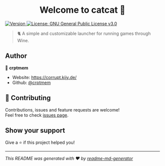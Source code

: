 <h1 align="center">Welcome to catcat 👋</h1>
<p>
  <a href="https://www.npmjs.com/package/catcat" target="_blank">
    <img alt="Version" src="https://img.shields.io/npm/v/catcat.svg">
  </a>
  <a href="#" target="_blank">
    <img alt="License: GNU General Public License v3.0" src="https://img.shields.io/badge/License-GNU General Public License v3.0-yellow.svg" />
  </a>
</p>

> 🐈 A simple and customizable launcher for running games through Wine.

## Author

👤 **crptmem**

* Website: https://corrupt.kijy.de/
* Github: [@crptmem](https://github.com/crptmem)

## 🤝 Contributing

Contributions, issues and feature requests are welcome!<br />Feel free to check [issues page](https://github.com/crptmem/catcat/issues). 

## Show your support

Give a ⭐️ if this project helped you!

***
_This README was generated with ❤️ by [readme-md-generator](https://github.com/kefranabg/readme-md-generator)_